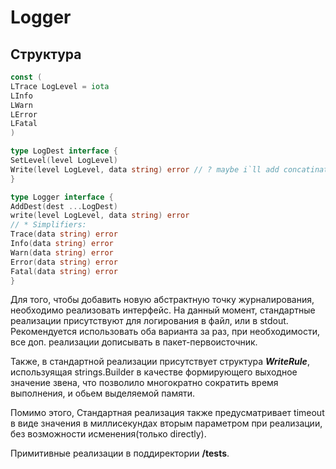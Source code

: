 # Logger

## Структура

```go
const (
LTrace LogLevel = iota
LInfo
LWarn
LError
LFatal
)

type LogDest interface {
SetLevel(level LogLevel)
Write(level LogLevel, data string) error // ? maybe i`ll add concatinations
}

type Logger interface {
AddDest(dest ...LogDest)
write(level LogLevel, data string) error
// * Simplifiers:
Trace(data string) error
Info(data string) error
Warn(data string) error
Error(data string) error
Fatal(data string) error
}

```

Для того, чтобы добавить новую абстрактную точку журналирования, необходимо реализовать интерфейс.
На данный момент, стандартные реализации присутствуют для логирования в файл, или в stdout.
Рекомендуется использовать оба варианта за раз, при необходимости, все доп. реализации дописывать в пакет-первоисточник.

Также, в стандартной реализации присутствует структура ***WriteRule***, используящая strings.Builder в качестве формирующего выходное значение звена, что позволило многократно сократить время выполнения, и обьем выделяемой памяти.

Помимо этого, Стандартная реализация также предусматривает timeout в виде значения в миллисекундах вторым параметром при реализации, без возможности исменения(только directly).

Примитивные реализации в поддиректории **/tests**.
